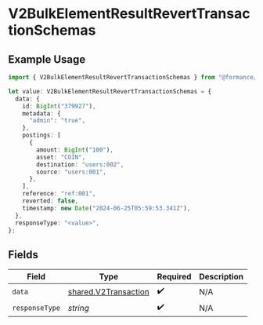 # V2BulkElementResultRevertTransactionSchemas

## Example Usage

```typescript
import { V2BulkElementResultRevertTransactionSchemas } from "@formance/formance-sdk/sdk/models/shared";

let value: V2BulkElementResultRevertTransactionSchemas = {
  data: {
    id: BigInt("379927"),
    metadata: {
      "admin": "true",
    },
    postings: [
      {
        amount: BigInt("100"),
        asset: "COIN",
        destination: "users:002",
        source: "users:001",
      },
    ],
    reference: "ref:001",
    reverted: false,
    timestamp: new Date("2024-06-25T05:59:53.341Z"),
  },
  responseType: "<value>",
};
```

## Fields

| Field                                                               | Type                                                                | Required                                                            | Description                                                         |
| ------------------------------------------------------------------- | ------------------------------------------------------------------- | ------------------------------------------------------------------- | ------------------------------------------------------------------- |
| `data`                                                              | [shared.V2Transaction](../../../sdk/models/shared/v2transaction.md) | :heavy_check_mark:                                                  | N/A                                                                 |
| `responseType`                                                      | *string*                                                            | :heavy_check_mark:                                                  | N/A                                                                 |
